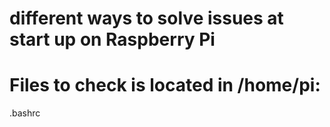 # different ways to solve issues at start up on Raspberry Pi
# Files to check is located in /home/pi:
.bashrc
